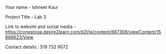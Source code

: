 Your name - Ishneet Kaur

Project Title - Lab 3

Link to website and social media - https://conestoga.desire2learn.com/d2l/le/content/687308/viewContent/15668623/View

Contact details : 519 732 9072
